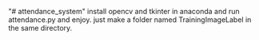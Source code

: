 "# attendance_system" 
install opencv and tkinter in anaconda and run attendance.py and enjoy.
just make a folder named TrainingImageLabel in the same directory.
